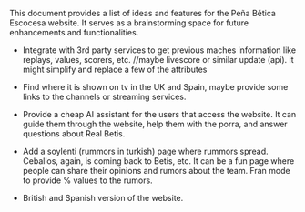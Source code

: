 This document provides a list of ideas and features for the Peña Bética Escocesa website. It serves as a brainstorming space for future enhancements and functionalities.

* Integrate with 3rd party services to get previous maches information like replays, values, scorers, etc. //maybe livescore or similar update (api). it might simplify and replace a few of the attributes
  
* Find where it is shown on tv in the UK and Spain, maybe provide some links to the channels or streaming services.

* Provide a cheap AI assistant for the users that access the website. It can guide them through the website, help them with the porra, and answer questions about Real Betis.

* Add a soylenti (rummors in turkish) page where rummors spread. Ceballos, again, is coming back to Betis, etc. It can be a fun page where people can share their opinions and rumors about the team. Fran mode to provide % values to the rumors.

* British and Spanish version of the website.